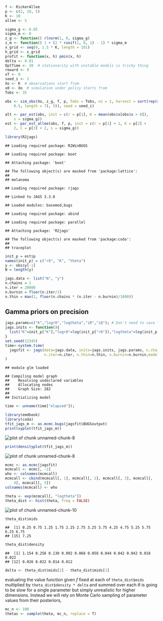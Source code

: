 










```r
f <- RickerAllee
p <- c(2, 10, 5)
K <- 10
allee <- 5
```



```r
sigma_g <- 0.05
sigma_m <- 0
z_g <- function() rlnorm(1, 0, sigma_g)
z_m <- function() 1 + (2 * runif(1, 0, 1) - 1) * sigma_m
x_grid <- seq(0, 1.5 * K, length = 101)
h_grid <- x_grid
profit <- function(x, h) pmin(x, h)
delta <- 0.01
OptTime <- 20  # stationarity with unstable models is tricky thing
reward <- 0
xT <- 0
seed_i <- 1
Xo <- K  # observations start from
x0 <- Xo  # simulation under policy starts from
Tobs <- 35
```



```r
obs <- sim_obs(Xo, z_g, f, p, Tobs = Tobs, nz = 1, harvest = sort(rep(seq(0, 
    0.5, length = 7), 5)), seed = seed_i)
```



```r
alt <- par_est(obs, init = c(r = p[1], K = mean(obs$x[obs$x > 0]), 
    s = sigma_g))
est <- par_est_allee(obs, f, p, init = c(r = p[1] + 1, K = p[2] + 
    2, C = p[3] + 2, s = sigma_g))
```






```r
library(R2jags)
```

```
## Loading required package: R2WinBUGS
```

```
## Loading required package: boot
```

```
## Attaching package: 'boot'
```

```
## The following object(s) are masked from 'package:lattice':
## 
## melanoma
```

```
## Loading required package: rjags
```

```
## Linked to JAGS 3.3.0
```

```
## Loaded modules: basemod,bugs
```

```
## Loading required package: abind
```

```
## Loading required package: parallel
```

```
## Attaching package: 'R2jags'
```

```
## The following object(s) are masked from 'package:coda':
## 
## traceplot
```



```r
init_p = est$p
names(init_p) = c("r0", "K", "theta")
y <- obs$y[-1]
N = length(y)
```



```r
jags.data <- list("N", "y")
n.chains = 1
n.iter = 20000
n.burnin = floor(n.iter/2)
n.thin = max(1, floor(n.chains * (n.iter - n.burnin)/1000))
```





## Gamma priors on precision


```r
jags.params=c("K","logr0","logtheta","iR","iQ"); # Don't need to save "x"
jags.inits <- function(){
  list("K"=init_p["K"],"logr0"=log(init_p["r0"]),"logtheta"=log(init_p["theta"]),"iQ"=1/0.05,"iR"=1/0.1,"x"=y,.RNG.name="base::Wichmann-Hill", .RNG.seed=123)
}
set.seed(12345)
time<-system.time(       
  jagsfit <- jags(data=jags.data, inits=jags.inits, jags.params, n.chains=n.chains, 
                  n.iter=n.iter, n.thin=n.thin, n.burnin=n.burnin,model.file="bugmodel-GammaPrior.txt")
)         
```

```
## module glm loaded
```

```
## Compiling model graph
##    Resolving undeclared variables
##    Allocating nodes
##    Graph Size: 282
## 
## Initializing model
```

```r
time <- unname(time["elapsed"]);
```




```r
library(emdbook)
library(coda)
tfit_jags_m <- as.mcmc.bugs(jagsfit$BUGSoutput)
print(xyplot(tfit_jags_m))
```

![plot of chunk unnamed-chunk-8](http://farm9.staticflickr.com/8258/8662939943_0e5faa9dc0_o.png) 

```r
print(densityplot(tfit_jags_m))
```

![plot of chunk unnamed-chunk-8](http://farm9.staticflickr.com/8261/8662940039_3f5dbeee9d_o.png) 





```r
mcmc <- as.mcmc(jagsfit)
mcmcall <- mcmc[, -2]
who <- colnames(mcmcall)
mcmcall <- cbind(mcmcall[, 1], mcmcall[, 2], mcmcall[, 3], mcmcall[, 
    4], mcmcall[, 5])
colnames(mcmcall) <- who
```





```r
theta <- exp(mcmcall[, "logtheta"])
theta_dist <- hist(theta, freq = FALSE)
```

![plot of chunk unnamed-chunk-10](http://farm9.staticflickr.com/8255/8662940161_6cfebf6a91_o.png) 

```r
theta_dist$mids
```

```
##  [1] 0.25 0.75 1.25 1.75 2.25 2.75 3.25 3.75 4.25 4.75 5.25 5.75 6.25 6.75
## [15] 7.25
```

```r
theta_dist$density
```

```
##  [1] 1.154 0.256 0.130 0.092 0.068 0.058 0.044 0.042 0.042 0.018 0.022
## [12] 0.026 0.022 0.014 0.012
```

```r
delta <- theta_dist$mids[2] - theta_dist$mids[1]
```


evaluating the value function given $f$ fixed at each of `theta_dist$mids` multiplied by  `theta_dist$density * delta` and summed over each $\theta$ is going to be slow for a single parameter but simply unrealistic for higher dimensions.  Instead we will rely on Monte Carlo sampling of parameter values from their posteriors,


```r
mc_n <- 100
thetas <- sample(theta, mc_n, replace = T)
```



